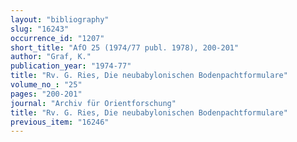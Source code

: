 ```yaml
---
layout: "bibliography"
slug: "16243"
occurrence_id: "1207"
short_title: "AfO 25 (1974/77 publ. 1978), 200-201"
author: "Graf, K."
publication_year: "1974-77"
title: "Rv. G. Ries, Die neubabylonischen Bodenpachtformulare"
volume_no_: "25"
pages: "200-201"
journal: "Archiv für Orientforschung"
title: "Rv. G. Ries, Die neubabylonischen Bodenpachtformulare"
previous_item: "16246"
---
```

